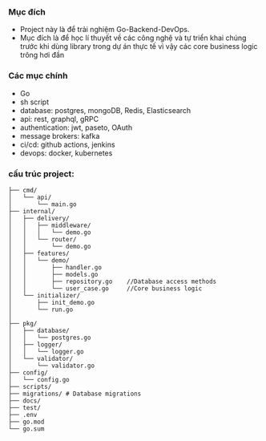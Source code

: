### Mục đích
  - Project này là để trải nghiệm Go-Backend-DevOps.
  - Mục đích là để học lí thuyết về các công nghệ
    và tự triển khai chúng trước khi dùng library trong dự án thực tế
    vì vậy các core business logic trông hơi đần

### Các mục chính
- Go
- sh script
- database: postgres, mongoDB, Redis, Elasticsearch
- api: rest, graphql, gRPC
- authentication: jwt, paseto, OAuth
- message brokers: kafka
- ci/cd: github actions, jenkins
- devops: docker, kubernetes

### cấu trúc project:
```sport-shop/
├── cmd/
│   └── api/
│       └── main.go
├── internal/
│   ├── delivery/
│   │   ├── middleware/
│   │   │   └── demo.go
│   │   └── router/
│   │       └── demo.go
│   ├── features/
│   │   └── demo/
│   │       ├── handler.go
│   │       ├── models.go
│   │       ├── repository.go    //Database access methods
│   │       └── user_case.go     //Core business logic
│   └── initializer/
│       ├── init_demo.go
│       └── run.go
│
├── pkg/
│   ├── database/
│   │   └── postgres.go
│   ├── logger/
│   │   └── logger.go
│   └── validator/
│       └── validator.go
├── config/
│   └── config.go
├── scripts/
├── migrations/ # Database migrations
├── docs/
├── test/
├── .env
├── go.mod
└── go.sum
```
